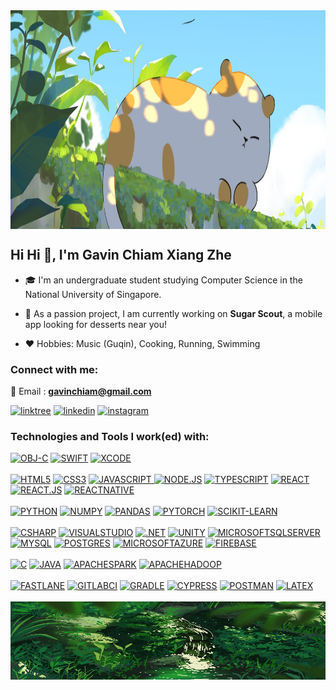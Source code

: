 <img src="./images/cute_cat.jpg" alt="head banner" width="1200" height="350" align="center">

## Hi Hi 👋, I'm Gavin Chiam Xiang Zhe

- 🎓 I'm an undergraduate student studying Computer Science in the National University of Singapore.

- 🧁 As a passion project, I am currently working on **Sugar Scout**, a mobile app looking for desserts near you!

- ❤️ Hobbies: Music (Guqin), Cooking, Running, Swimming

<h3 align="left">Connect with me:</h3>

📧 Email : **gavinchiam@gmail.com**
<div>
    <a href="https://linktr.ee/gavino3o" target="_blank"><img src="https://img.shields.io/badge/linktree-1de9b6?style=for-the-badge&logo=linktree&logoColor=white" alt="linktree"></a>
    <a href="https://www.linkedin.com/in/gavin-chiam-xiang-zhe/" target="_blank"><img src="https://img.shields.io/static/v1?label=&message=Linkedin&color=0A66C2&style=for-the-badge&logo=linkedin&logoColor=whitesmoke" alt="linkedin"></a>
    <a href="https://www.instagram.com/gavinchiam/" target="_blank"><img src="https://img.shields.io/static/v1?label=&message=Instagram&color=lightpink&style=for-the-badge&logo=instagram&logoColor=black" alt="instagram"></a>
</div>

<h3 align="left">Technologies and Tools I work(ed) with:</h3>
<div>
    <a href="https://"><img src="https://img.shields.io/badge/OBJECTIVE--C-%233A95E3.svg?style=for-the-badge&logo=apple&logoColor=white" alt="OBJ-C"></a>
    <a href="https://"><img src="https://img.shields.io/badge/swift-F54A2A?style=for-the-badge&logo=swift&logoColor=white" alt="SWIFT"></a>
    <a href="https://"><img src="https://img.shields.io/badge/Xcode-007ACC?style=for-the-badge&logo=Xcode&logoColor=white" alt="XCODE"></a>
<br><br>
    <a href="https://"><img src="https://img.shields.io/static/v1?label=&message=HTML5&color=%23E34F26&style=for-the-badge&logo=html5&logoColor=whitesmoke" alt="HTML5"></a>
    <a href="https://"><img src="https://img.shields.io/static/v1?label=&message=CSS3&color=%231572B6&style=for-the-badge&logo=css3&logoColor=whitesmoke" alt="CSS3"></a>
    <a href="https://"><img src="https://img.shields.io/static/v1?label=&message=Javascript&color=%23F7DF1E&style=for-the-badge&logo=javascript&logoColor=grey" alt="JAVASCRIPT"> </a>
    <a href="https://"><img src="https://img.shields.io/badge/node.js-6DA55F?style=for-the-badge&logo=node.js&logoColor=white" alt="NODE.JS"></a>
    <a href="https://"><img src="https://img.shields.io/static/v1?label=&message=Typescript&color=%233178C6&style=for-the-badge&logo=typescript&logoColor=03256C" alt="TYPESCRIPT"></a>
    <a href="https://"><img src="https://img.shields.io/badge/react-%2320232a.svg?style=for-the-badge&logo=react&logoColor=%2361DvAFB" alt="REACT"></a>
    <a href="https://"><img src="https://img.shields.io/static/v1?label=&message=REACT.JS&color=%2361DAFB&style=for-the-badge&logo=react&logoColor=grey" alt="REACT.JS"></a>
    <a href="https://"><img src="https://img.shields.io/badge/react_native-%2320232a.svg?style=for-the-badge&logo=react&logoColor=%2361DAFB" alt="REACTNATIVE"></a>
<br><br>
    <a href="https://"><img src="https://img.shields.io/badge/python-3670A0?style=for-the-badge&logo=python&logoColor=ffdd54" alt="PYTHON"></a> 
    <a href="https://"><img src="https://img.shields.io/badge/numpy-%23013243.svg?style=for-the-badge&logo=numpy&logoColor=white" alt="NUMPY"></a>
    <a href="https://"><img src="https://img.shields.io/badge/pandas-%23150458.svg?style=for-the-badge&logo=pandas&logoColor=white" alt="PANDAS"></a>
    <a href="https://"><img src="https://img.shields.io/badge/PyTorch-%23EE4C2C.svg?style=for-the-badge&logo=PyTorch&logoColor=white" alt="PYTORCH"></a>
    <a href="https://"><img src="https://img.shields.io/badge/scikit--learn-%23F7931E.svg?style=for-the-badge&logo=scikit-learn&logoColor=white" alt="SCIKIT-LEARN"></a>
<br><br>
    <a href="https://"><img src="https://img.shields.io/badge/c%23-%23239120.svg?style=for-the-badge&logo=csharp&logoColor=white" alt="CSHARP"></a>
    <a href="https://"><img src="https://img.shields.io/badge/Visual%20Studio-5C2D91.svg?style=for-the-badge&logo=visual-studio&logoColor=white" alt="VISUALSTUDIO"></a>
    <a href="https://"><img src="https://img.shields.io/badge/.NET-5C2D91?style=for-the-badge&logo=.net&logoColor=white" alt=".NET"></a>
    <a href="https://"><img src="https://img.shields.io/badge/unity-%23000000.svg?style=for-the-badge&logo=unity&logoColor=white" alt="UNITY"></a>
    <a href="https://"><img src="https://img.shields.io/badge/Microsoft%20SQL%20Server-CC2927?style=for-the-badge&logo=microsoft%20sql%20server&logoColor=white" alt="MICROSOFTSQLSERVER"></a>
    <a href="https://"><img src="https://img.shields.io/badge/mysql-%2300f.svg?style=for-the-badge&logo=mysql&logoColor=white" alt="MYSQL"></a>
    <a href="https://"><img src="https://img.shields.io/badge/postgres-%23316192.svg?style=for-the-badge&logo=postgresql&logoColor=white" alt="POSTGRES"></a>
    <a href="https://"><img src="https://img.shields.io/badge/azure-%230072C6.svg?style=for-the-badge&logo=microsoftazure&logoColor=white" alt="MICROSOFTAZURE"></a>
    <a href="https://"><img src="https://img.shields.io/badge/firebase-a08021?style=for-the-badge&logo=firebase&logoColor=ffcd34" alt="FIREBASE"></a>
<br><br>
    <a href="https://"><img src="https://img.shields.io/badge/c-%2300599C.svg?style=for-the-badge&logo=c&logoColor=white" alt="C"></a>
    <a href="https://"><img src="https://img.shields.io/badge/java-%23ED8B00.svg?style=for-the-badge&logo=openjdk&logoColor=white" alt="JAVA"></a>
    <a href="https://"><img src="https://img.shields.io/badge/Apache%20Spark-FDEE21?style=flat-square&logo=apachespark&logoColor=black" alt="APACHESPARK" height="28"></a>
    <a href="https://"><img src="https://img.shields.io/badge/Apache%20Hadoop-66CCFF?style=for-the-badge&logo=apachehadoop&logoColor=black" alt="APACHEHADOOP"></a>
<br><br>
    <a href="https://"><img src="https://img.shields.io/badge/fastlane-%2382bd4e.svg?style=for-the-badge&logo=fastlane&logoColor=black" alt="FASTLANE"></a>
    <a href="https://"><img src="https://img.shields.io/badge/gitlab%20ci-%23181717.svg?style=for-the-badge&logo=gitlab&logoColor=white" alt="GITLABCI"></a>
    <a href="https://"><img src="https://img.shields.io/badge/Gradle-02303A.svg?style=for-the-badge&logo=Gradle&logoColor=white" alt="GRADLE"></a>
    <a href="https://"><img src="https://img.shields.io/badge/-cypress-%23E5E5E5?style=for-the-badge&logo=cypress&logoColor=058a5e" alt="CYPRESS"></a>
    <a href="https://"><img src="https://img.shields.io/badge/Postman-FF6C37?style=for-the-badge&logo=postman&logoColor=white" alt="POSTMAN"></a>
    <a href="https://"><img src="https://img.shields.io/badge/latex-%23008080.svg?style=for-the-badge&logo=latex&logoColor=white" alt="LATEX"></a>
<br><br>
</div>

<img align="center" alt="footer" width="1200" height="125" src="./images/nature_background.gif">
